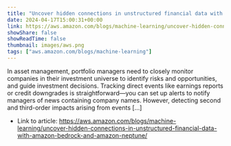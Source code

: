 ```yaml
---
title: "Uncover hidden connections in unstructured financial data with Amazon Bedrock and Amazon Neptune"
date: 2024-04-17T15:00:31+00:00
link: https://aws.amazon.com/blogs/machine-learning/uncover-hidden-connections-in-unstructured-financial-data-with-amazon-bedrock-and-amazon-neptune/
showShare: false
showReadTime: false
thumbnail: images/aws.png
tags: ["aws.amazon.com/blogs/machine-learning"]
---
```

In asset management, portfolio managers need to closely monitor companies in their investment universe to identify risks and opportunities, and guide investment decisions. Tracking direct events like earnings reports or credit downgrades is straightforward—you can set up alerts to notify managers of news containing company names. However, detecting second and third-order impacts arising from events […]

- Link to article: https://aws.amazon.com/blogs/machine-learning/uncover-hidden-connections-in-unstructured-financial-data-with-amazon-bedrock-and-amazon-neptune/